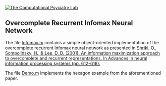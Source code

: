 [cpl-logo]: http://www.computational-psychiatry.com/uploads/2/5/5/7/25574908/1475154498.png "The Computational Psyciatry Lab"

[![The Computational Psyciatry Lab][cpl-logo]](http://www.computational-psychiatry.com/)

## Overcomplete Recurrent Infomax Neural Network

The file [Infomax.m](./Infomax.m) contains a simple object-oriented implementation of the overcomplete recurrent Infomax neural network as presented in [Shriki, O., Sompolinsky, H., & Lee, D. D. (2001). An information maximization approach to overcomplete and recurrent representations. In Advances in neural information processing systems (pp. 612-618).](http://papers.nips.cc/paper/1863-an-information-maximization-approach-to-overcomplete-and-recurrent-representations)

The file [Demo.m](./Demo.m) implements the hexagon example from the aforementioned paper. 
